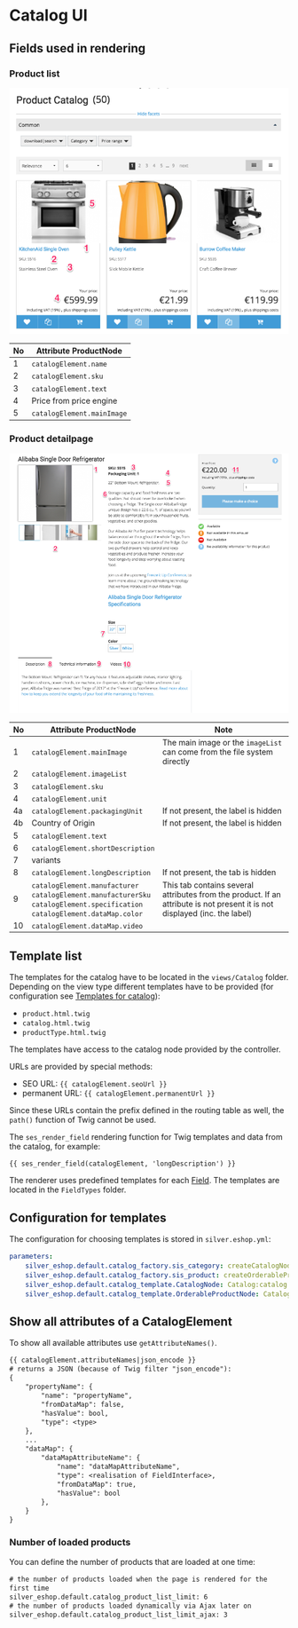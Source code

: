 # Catalog UI

## Fields used in rendering

### Product list

![](../../img/catalog_ui_1.png)

|No|Attribute ProductNode|
|--- |--- |
|1|`catalogElement.name`|
|2|`catalogElement.sku`|
|3|`catalogElement.text`|
|4|Price from price engine|
|5|`catalogElement.mainImage`|

### Product detailpage

![](../../img/catalog_ui_2.png)

|No|Attribute ProductNode|Note|
|--- |--- |--- |
|1|`catalogElement.mainImage`|The main image or the `imageList` can come from the file system directly|
|2|`catalogElement.imageList`||
|3|`catalogElement.sku`||
|4|`catalogElement.unit`||
|4a|`catalogElement.packagingUnit`|If not present, the label is hidden|
|4b|Country of Origin|If not present, the label is hidden|
|5|`catalogElement.text`||
|6|`catalogElement.shortDescription`||
|7|variants||
|8|`catalogElement.longDescription`|If not present, the tab is hidden|
|9|`catalogElement.manufacturer`</br>`catalogElement.manufacturerSku`</br>`catalogElement.specification`</br>`catalogElement.dataMap.color`|This tab contains several attributes from the product. If an attribute is not present it is not displayed (inc. the label)|
|10|`catalogElement.dataMap.video`||

## Template list

The templates for the catalog have to be located in the `views/Catalog` folder. Depending on the view type different templates have to be provided (for configuration see [Templates for catalog](templates_for_catalog.md)):

- `product.html.twig`
- `catalog.html.twig`
- `productType.html.twig`

The templates have access to the catalog node provided by the controller.

URLs are provided by special methods:

- SEO URL: `{{ catalogElement.seoUrl }}`
- permanent URL: `{{ catalogElement.permanentUrl }}`

Since these URLs contain the prefix defined in the routing table as well, the `path()` function of Twig cannot be used.

The `ses_render_field` rendering function for Twig templates and data from the catalog, for example:

``` html+twig
{{ ses_render_field(catalogElement, 'longDescription') }}
```

The renderer uses predefined templates for each [Field](../../../api/fields_for_ecommerce_data/fields_for_ecommerce_data.md). The templates are located in the `FieldTypes` folder.

## Configuration for templates

The configuration for choosing templates is stored in `silver.eshop.yml`:

``` yaml
parameters:
    silver_eshop.default.catalog_factory.sis_category: createCatalogNode
    silver_eshop.default.catalog_factory.sis_product: createOrderableProductNode
    silver_eshop.default.catalog_template.CatalogNode: Catalog:catalog.html.twig
    silver_eshop.default.catalog_template.OrderableProductNode: Catalog:product.html.twig
```

## Show all attributes of a CatalogElement

To show all available attributes use `getAttributeNames()`.

``` 
{{ catalogElement.attributeNames|json_encode }}
# returns a JSON (because of Twig filter "json_encode"):
{
    "propertyName": {
        "name": "propertyName",
        "fromDataMap": false,
        "hasValue": bool,
        "type": <type>
    },
    ...
    "dataMap": {
        "dataMapAttributeName": {
            "name": "dataMapAttributeName",
            "type": <realisation of FieldInterface>,
            "fromDataMap": true,
            "hasValue": bool
        },
    }
}
```

### Number of loaded products

You can define the number of products that are loaded at one time:

``` 
# the number of products loaded when the page is rendered for the first time
silver_eshop.default.catalog_product_list_limit: 6
# the number of products loaded dynamically via Ajax later on
silver_eshop.default.catalog_product_list_limit_ajax: 3 
```
